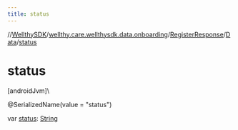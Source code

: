 ```yaml
---
title: status
---
```

//[WellthySDK](../../../../index.html)/[wellthy.care.wellthysdk.data.onboarding](../../index.html)/[RegisterResponse](../index.html)/[Data](index.html)/[status](status.html)



# status



[androidJvm]\




@SerializedName(value = "status")



var [status](status.html): [String](https://kotlinlang.org/api/latest/jvm/stdlib/kotlin/-string/index.html)




